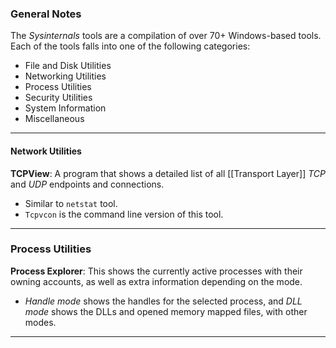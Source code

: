 ### General Notes

The *Sysinternals* tools are a compilation of over 70+ Windows-based tools. Each of the tools falls into one of the following categories:

- File and Disk Utilities
- Networking Utilities
- Process Utilities
- Security Utilities
- System Information
- Miscellaneous

---
#### Network Utilities

**TCPView**: A program that shows a detailed list of all [[Transport Layer]] *TCP* and *UDP* endpoints and connections.
- Similar to `netstat` tool.
- `Tcpvcon` is the command line version of this tool.

---
### Process Utilities

**Process Explorer**: This shows the currently active processes with their owning accounts, as well as extra information depending on the mode.
 - *Handle mode* shows the handles for the selected process, and *DLL mode* shows the DLLs and opened memory mapped files, with other modes.

---
